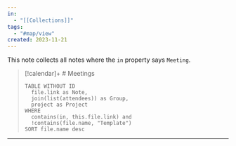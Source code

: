```yaml
---
in:
  - "[[Collections]]"
tags:
  - "#map/view"
created: 2023-11-21
---
```

This note collects all notes where the `in` property says `Meeting`.

> [!calendar]+ # Meetings
> ```dataview
> TABLE WITHOUT ID
> 	file.link as Note,
> 	join(list(attendees)) as Group,
> 	project as Project
> WHERE
> 	contains(in, this.file.link) and
> 	!contains(file.name, "Template")
> SORT file.name desc
> ```

---


